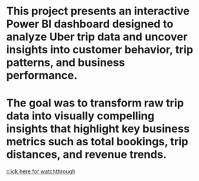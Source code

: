 # This project presents an interactive Power BI dashboard designed to analyze Uber trip data and uncover insights into customer behavior, trip patterns, and business performance.
# The goal was to transform raw trip data into visually compelling insights that highlight key business metrics such as total bookings, trip distances, and revenue trends.
<a href = "C:\Users\aafri\OneDrive\Desktop\uber_data_powerbi\uber_data.pbix">click here for watchthrough</a>
